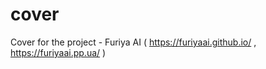 # cover
Сover for the project - Furiya AI ( https://furiyaai.github.io/ , https://furiyaai.pp.ua/ )
